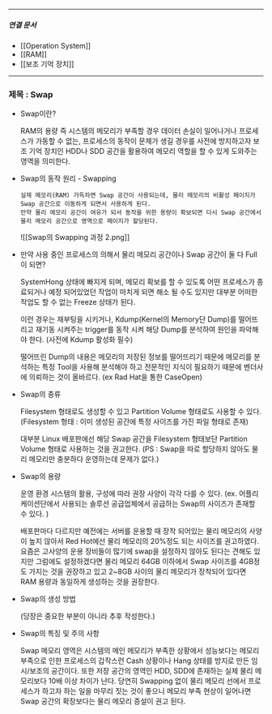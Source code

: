 

----
##### 연결 문서

- [[Operation System]]
- [[RAM]]
- [[보조 기억 장치]]
---

### 제목 : Swap

 - Swap이란? 

	RAM의 용량 즉 시스템의 메모리가 부족할 경우 데이터 손실이 일어나거나 프로세스가 가동할 수 없는, 프로세스의 동작이 문제가 생길 경우를 사전에 방지하고자 보조 기억 장치인 HDD나 SDD 공간을 활용하여 메모리 역할을 할 수 있게 도와주는 영역을 의미한다.

- Swap의 동작 원리 - Swapping 
  
	  실제 메모리(RAM) 가득차면 Swap 공간이 사용되는데, 물리 메모리의 비활성 페이지가 
	  Swap 공간으로 이동하게 되면서 사용하게 된다. 
	  만약 물리 메모리 공간이 여유가 되서 동작을 위한 용량이 확보되면 다시 Swap 공간에서
	  물리 메모리 공간으로 영역으로 페이지가 할당된다. 

	![[Swap의 Swapping 과정 2.png]]

- 만약 사용 중인 프로세스의 의해서 물리 메모리 공간이나 Swap 공간이 둘 다 Full이 되면? 

	SystemHong 상태에 빠지게 되며, 메모리 확보를 할 수 있도록 어떤 프로세스가 종료되거나 
	예정 되어있었던 작업이 마치게 되면 해소 될 수도 있지만 대부분 어떠한 작업도 할 수 없는 
	Freeze 상태가 된다.

	이런 경우는 재부팅을 시키거나, Kdump(Kernel의 Memory단 Dump)를 떨어뜨리고 재기동 시켜주는 trigger를 동작 시켜 해당 Dump를 분석하여 원인을 파악해야 한다. 
	(사전에 Kdump 활성화 필수)

	떨어뜨린 Dump의 내용은 메모리의 저장된 정보를 떨어뜨리기 때문에 메모리를 분석하는 
	특정 Tool을 사용해 분석해야 하고 전문적인 지식이 필요하기 때문에 벤더사에 의뢰하는 것이 
	올바르다. (ex Rad Hat을 통한 CaseOpen)

- Swap의 종류 

	Filesystem 형태로도 생성할 수 있고 Partition Volume 형태로도 사용할 수 있다.
	(Filesystem 형태 : 이미 생성된 공간에 특정 사이즈를 가진 파일 형태로 존재)

	대부분 Linux 배포판에선 해당 Swap 공간을 Filesystem 형태보단 Partition Volume 형태로
	사용하는 것을 권고한다. 
	(PS : Swap을 따로 할당하지 않아도 물리 메모리만 충분하다 운영하는데 문제가 없다.)

- Swap의 용량
  
	운영 환경 시스템의 활용, 구성에 따라 권장 사양이 각각 다를 수 있다.
	(ex. 어플리케이션단에서 사용되는 솔루션 공급업체에서 공급하는 Swap의 사이즈가 존재할 수 있다. )

	배포판마다 다르지만 예전에는 서버를 운용할 때 장착 되어있는 물리 메모리의 사양이 높지
	않아서 Red Hot에선 물리 메모리의 20%정도 되는 사이즈를 권고하였다.
	요즘은 고사양의 운용 장비들이 많기에 swap을 설정하지 않아도 된다는 견해도 있지만
	그럼에도 설정하겠다면 물리 메모리 64GB 이하에서 Swap 사이즈를 4GB정도 가지는 것을 
	권장하고 있고 2~8GB 사이의 물리 메모리가 장착되어 있다면 RAM 용량과 동일하게
	생성하는 것을 권장한다.

- Swap의 생성 방법

	 (당장은 중요한 부분이 아니라 추후 작성한다.) 

- Swap의 특징 및 주의 사항

	Swap 메모리 영역은 시스템의 메인 메모리가 부족한 상황에서 성능보다는 메모리 부족으로 
	인한 프로세스의 갑작스런 Cash 상황이나 Hang 상태를 방지로 만든 임시/보조의 공간이다. 
	또한 저장 공간의 영역인 HDD, SDD에 존재하는 실제 물리 메모리보다 10배 이상 차이가 난다. 
	당연히 Swapping 없이 물리 메모리 선에서 프로세스가 하고자 하는 일을 마무리 짓는 것이 
	좋으니 메모리 부족 현상이 일어나면 Swap 공간의 확장보다는 물리 메모리 증설이 권고 된다.



